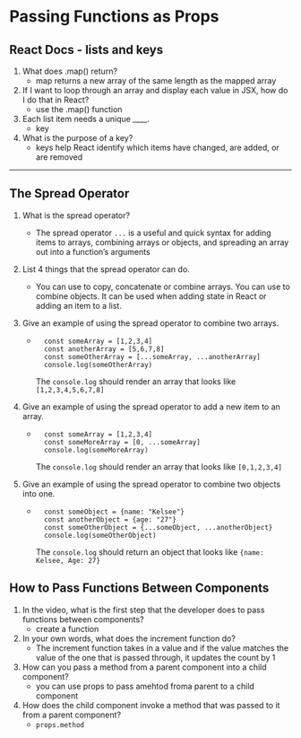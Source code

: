 # Passing Functions as Props

## React Docs - lists and keys

1. What does .map() return?
    - map returns a new array of the same length as the mapped array
2. If I want to loop through an array and display each value in JSX, how do I do that in React?
    - use the .map() function
3. Each list item needs a unique ____.
    - key
4. What is the purpose of a key?
    - keys help React identify which items have changed, are added, or are removed

-----
## The Spread Operator

1. What is the spread operator?
    - The spread operator ```...``` is a useful and quick syntax for adding items to arrays, combining arrays or objects, and spreading an array out into a function’s arguments

2. List 4 things that the spread operator can do.
    - You can use to copy, concatenate or combine arrays. You can use to combine objects. It can be used when adding state in React or adding an item to a list. 
3. Give an example of using the spread operator to combine two arrays.
    - ```
        const someArray = [1,2,3,4]
        const anotherArray = [5,6,7,8]
        const someOtherArray = [...someArray, ...anotherArray]
        console.log(someOtherArray)
        ```
        The ```console.log``` should render an array that looks like ```[1,2,3,4,5,6,7,8]```

4. Give an example of using the spread operator to add a new item to an array.
    - ``` 
        const someArray = [1,2,3,4]
        const someMoreArray = [0, ...someArray]
        console.log(someMoreArray)
        ```
         The ```console.log``` should render an array that looks like ```[0,1,2,3,4]```

5. Give an example of using the spread operator to combine two objects into one.
    - ```
        const someObject = {name: "Kelsee"}
        const anotherObject = {age: "27"}
        const someOtherObject = {...someObject, ...anotherObject}
        console.log(someOtherObject)
        ```
         The ```console.log``` should return an object that looks like ```{name: Kelsee, Age: 27}```

## How to Pass Functions Between Components

1. In the video, what is the first step that the developer does to pass functions between components?
    - create a function
2. In your own words, what does the increment function do?
    - The increment function takes in a value and if the value matches the value of the one that is passed through, it updates the count by 1
3. How can you pass a method from a parent component into a child component?
    - you can use props to pass amehtod froma parent to a child component
4. How does the child component invoke a method that was passed to it from a parent component?
    - ```props.method```